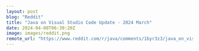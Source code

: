 ```yaml
---
layout: post
blog: "Reddit"
title: "Java on Visual Studio Code Update - 2024 March"
date: 2024-04-08T06:39:20Z
image: images/reddit.png
remote_url: "https://www.reddit.com/r/java/comments/1byr3z3/java_on_visual_studio_code_update_2024_march/"
---
```


